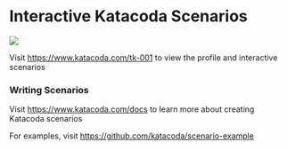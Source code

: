 # Interactive Katacoda Scenarios

[![](http://shields.katacoda.com/katacoda/tk-001/count.svg)](https://www.katacoda.com/tk-001 "Get your profile on Katacoda.com")

Visit https://www.katacoda.com/tk-001 to view the profile and interactive scenarios

### Writing Scenarios
Visit https://www.katacoda.com/docs to learn more about creating Katacoda scenarios

For examples, visit https://github.com/katacoda/scenario-example
